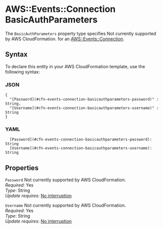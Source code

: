 # AWS::Events::Connection BasicAuthParameters<a name="aws-properties-events-connection-basicauthparameters"></a>

<a name="aws-properties-events-connection-basicauthparameters-description"></a>The `BasicAuthParameters` property type specifies Not currently supported by AWS CloudFormation\. for an [AWS::Events::Connection](aws-resource-events-connection.md)\.

## Syntax<a name="aws-properties-events-connection-basicauthparameters-syntax"></a>

To declare this entity in your AWS CloudFormation template, use the following syntax:

### JSON<a name="aws-properties-events-connection-basicauthparameters-syntax.json"></a>

```
{
  "[Password](#cfn-events-connection-basicauthparameters-password)" : String,
  "[Username](#cfn-events-connection-basicauthparameters-username)" : String
}
```

### YAML<a name="aws-properties-events-connection-basicauthparameters-syntax.yaml"></a>

```
  [Password](#cfn-events-connection-basicauthparameters-password): String
  [Username](#cfn-events-connection-basicauthparameters-username): String
```

## Properties<a name="aws-properties-events-connection-basicauthparameters-properties"></a>

`Password`  <a name="cfn-events-connection-basicauthparameters-password"></a>
Not currently supported by AWS CloudFormation\.  
*Required*: Yes  
*Type*: String  
*Update requires*: [No interruption](https://docs.aws.amazon.com/AWSCloudFormation/latest/UserGuide/using-cfn-updating-stacks-update-behaviors.html#update-no-interrupt)

`Username`  <a name="cfn-events-connection-basicauthparameters-username"></a>
Not currently supported by AWS CloudFormation\.  
*Required*: Yes  
*Type*: String  
*Update requires*: [No interruption](https://docs.aws.amazon.com/AWSCloudFormation/latest/UserGuide/using-cfn-updating-stacks-update-behaviors.html#update-no-interrupt)